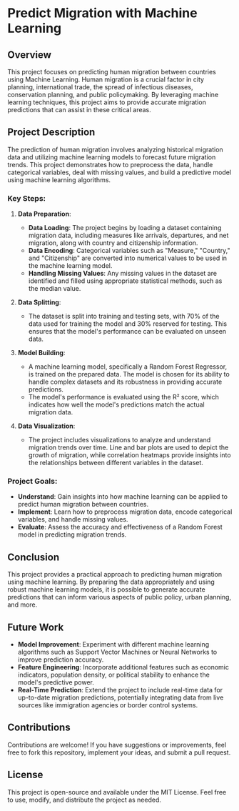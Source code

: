 # Predict Migration with Machine Learning

## Overview
This project focuses on predicting human migration between countries using Machine Learning. Human migration is a crucial factor in city planning, international trade, the spread of infectious diseases, conservation planning, and public policymaking. By leveraging machine learning techniques, this project aims to provide accurate migration predictions that can assist in these critical areas.

## Project Description
The prediction of human migration involves analyzing historical migration data and utilizing machine learning models to forecast future migration trends. This project demonstrates how to preprocess the data, handle categorical variables, deal with missing values, and build a predictive model using machine learning algorithms.

### Key Steps:
1. **Data Preparation**:
   - **Data Loading**: The project begins by loading a dataset containing migration data, including measures like arrivals, departures, and net migration, along with country and citizenship information.
   - **Data Encoding**: Categorical variables such as "Measure," "Country," and "Citizenship" are converted into numerical values to be used in the machine learning model.
   - **Handling Missing Values**: Any missing values in the dataset are identified and filled using appropriate statistical methods, such as the median value.

2. **Data Splitting**:
   - The dataset is split into training and testing sets, with 70% of the data used for training the model and 30% reserved for testing. This ensures that the model's performance can be evaluated on unseen data.

3. **Model Building**:
   - A machine learning model, specifically a Random Forest Regressor, is trained on the prepared data. The model is chosen for its ability to handle complex datasets and its robustness in providing accurate predictions.
   - The model's performance is evaluated using the R² score, which indicates how well the model's predictions match the actual migration data.

4. **Data Visualization**:
   - The project includes visualizations to analyze and understand migration trends over time. Line and bar plots are used to depict the growth of migration, while correlation heatmaps provide insights into the relationships between different variables in the dataset.

### Project Goals:
- **Understand**: Gain insights into how machine learning can be applied to predict human migration between countries.
- **Implement**: Learn how to preprocess migration data, encode categorical variables, and handle missing values.
- **Evaluate**: Assess the accuracy and effectiveness of a Random Forest model in predicting migration trends.

## Conclusion
This project provides a practical approach to predicting human migration using machine learning. By preparing the data appropriately and using robust machine learning models, it is possible to generate accurate predictions that can inform various aspects of public policy, urban planning, and more.

## Future Work
- **Model Improvement**: Experiment with different machine learning algorithms such as Support Vector Machines or Neural Networks to improve prediction accuracy.
- **Feature Engineering**: Incorporate additional features such as economic indicators, population density, or political stability to enhance the model's predictive power.
- **Real-Time Prediction**: Extend the project to include real-time data for up-to-date migration predictions, potentially integrating data from live sources like immigration agencies or border control systems.

## Contributions
Contributions are welcome! If you have suggestions or improvements, feel free to fork this repository, implement your ideas, and submit a pull request.

## License
This project is open-source and available under the MIT License. Feel free to use, modify, and distribute the project as needed.
